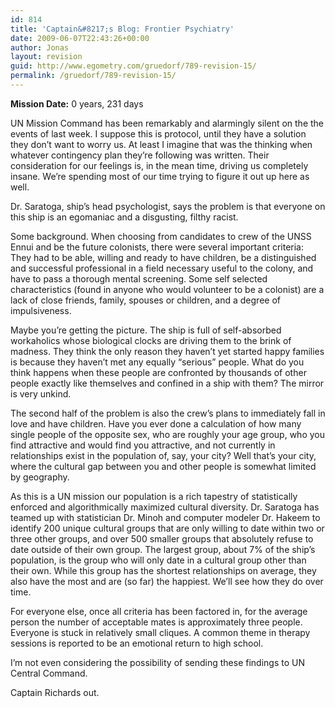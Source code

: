 ```yaml
---
id: 814
title: 'Captain&#8217;s Blog: Frontier Psychiatry'
date: 2009-06-07T22:43:26+00:00
author: Jonas
layout: revision
guid: http://www.egometry.com/gruedorf/789-revision-15/
permalink: /gruedorf/789-revision-15/
---
```

**Mission Date:** 0 years, 231 days

UN Mission Command has been remarkably and alarmingly silent on the the events of last week. I suppose this is protocol, until they have a solution they don&#8217;t want to worry us. At least I imagine that was the thinking when whatever contingency plan they&#8217;re following was written. Their consideration for our feelings is, in the mean time, driving us completely insane. We&#8217;re spending most of our time trying to figure it out up here as well.

Dr. Saratoga, ship&#8217;s head psychologist, says the problem is that everyone on this ship is an egomaniac and a disgusting, filthy racist.

Some background. When choosing from candidates to crew of the UNSS Ennui and be the future colonists, there were several important criteria: They had to be able, willing and ready to have children, be a distinguished and successful professional in a field necessary useful to the colony, and have to pass a thorough mental screening. Some self selected characteristics (found in anyone who would volunteer to be a colonist) are a lack of close friends, family, spouses or children, and a degree of impulsiveness.

Maybe you&#8217;re getting the picture. The ship is full of self-absorbed workaholics whose biological clocks are driving them to the brink of madness. They think the only reason they haven&#8217;t yet started happy families is because they haven&#8217;t met any equally &#8220;serious&#8221; people. What do you think happens when these people are confronted by thousands of other people exactly like themselves and confined in a ship with them? The mirror is very unkind.

The second half of the problem is also the crew&#8217;s plans to immediately fall in love and have children. Have you ever done a calculation of how many single people of the opposite sex, who are roughly your age group, who you find attractive and would find you attractive, and not currently in relationships exist in the population of, say, your city? Well that&#8217;s your city, where the cultural gap between you and other people is somewhat limited by geography.

As this is a UN mission our population is a rich tapestry of statistically enforced and algorithmically maximized cultural diversity. Dr. Saratoga has teamed up with statistician Dr. Minoh and computer modeler Dr. Hakeem to identify 200 unique cultural groups that are only willing to date within two or three other groups, and over 500 smaller groups that absolutely refuse to date outside of their own group. The largest group, about 7% of the ship&#8217;s population, is the group who will only date in a cultural group other than their own. While this group has the shortest relationships on average, they also have the most and are (so far) the happiest. We&#8217;ll see how they do over time.

For everyone else, once all criteria has been factored in, for the average person the number of acceptable mates is approximately three people. Everyone is stuck in relatively small cliques. A common theme in therapy sessions is reported to be an emotional return to high school.

I&#8217;m not even considering the possibility of sending these findings to UN Central Command.

Captain Richards out.